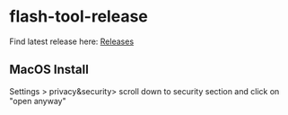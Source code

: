 # flash-tool-release

Find latest release here: [Releases](https://github.com/lobaro/flash-tool-release/releases)

## MacOS Install

Settings > privacy&security> scroll down to security section and click on "open anyway"
